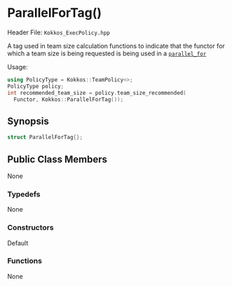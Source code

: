 # ParallelForTag()

Header File: `Kokkos_ExecPolicy.hpp`

A tag used in team size calculation functions to indicate that the functor for which a team size is being requested is being used in a [`parallel_for`](parallel_for)

Usage: 
```c++
using PolicyType = Kokkos::TeamPolicy<>; 
PolicyType policy;
int recommended_team_size = policy.team_size_recommended(
  Functor, Kokkos::ParallelForTag());
```

## Synopsis 
```c++
struct ParallelForTag{};
```

## Public Class Members

  None

### Typedefs
   
 None

### Constructors
 
 Default

### Functions

 None
